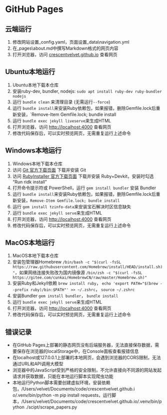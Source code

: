 # GitHub Pages

## 云端运行

1. 修改网站设置_config.yaml，页面设置_data\navigation.yml
2. 在_pages\about.md中撰写Markdown格式的网页内容
3. 打开浏览器，访问 [crescentvelvet.github.io](crescentvelvet.github.io) 查看网页

## Ubuntu本地运行

1. Ubuntu本地下载本仓库
2. 安装ruby-dev, bundler, nodejs: `sudo apt install ruby-dev ruby-bundler nodejs`
3. 运行 `bundle clean` 来清理目录 (无需运行`--force`)
4. 运行 `bundle install`来安装Ruby依赖包，如果报错，删除Gemfile.lock后重新安装，`Remove-Item Gemfile.lock; bundle install
5. 运行 `bundle exec jekyll liveserve`来生成HTML
6. 打开浏览器，访问 [http://localhost:4000](http://localhost:4000) 查看网页
7. 修改代码保存后，可以实时预览网页，无需重复运行上述命令

## Windows本地运行

1. Windows本地下载本仓库
2. 访问 [Git 官方下载页面](https://git-scm.com/downloads) 下载并安装 Git
3. 访问 [RubyInstaller 官方下载页面](https://rubyinstaller.org/downloads/) 下载并安装 Ruby+Devkit，安装时勾选 “Run ridk install”
4. 打开命令提示符或 PowerShell，运行 `gem install bundler` 安装 Bundler
5. 运行 `bundle install`来安装Ruby依赖包，如果报错，删除Gemfile.lock后重新安装，`Remove-Item Gemfile.lock; bundle install`
6. 运行 `gem install tzinfo-data`来安装宝石解决时区信息缺失
7. 运行 `bundle exec jekyll serve`来生成HTML
8. 打开浏览器，访问 [http://localhost:4000](http://localhost:4000) 查看网页
9. 修改代码保存后，可以实时预览网页，无需重复运行上述命令

## MacOS本地运行

1. MacOS本地下载本仓库
2. 安装包管理器Homebrew `/bin/bash -c "$(curl -fsSL https://raw.githubusercontent.com/Homebrew/install/HEAD/install.sh)"`，如果网络连接失败改为国内镜像源 `/bin/zsh -c "$(curl -fsSL https://gitee.com/cunkai/HomebrewCN/raw/master/Homebrew.sh)"`
3. 安装Ruby和Jekyll依赖 `brew install ruby`， `echo 'export PATH="$(brew --prefix ruby)/bin:$PATH"' >> ~/.zshrc`， `source ~/.zshrc`
4. 安装Bundler `gem install bundler`， `bundle install`
5. 运行 `bundle exec jekyll serve`来生成HTML
6. 打开浏览器，访问 [http://localhost:4000](http://localhost:4000) 查看网页
7. 修改代码保存后，可以实时预览网页，无需重复运行上述命令

## 错误记录
- 在GitHub Pages上部署的静态网页没有后端服务器，无法直接保存数据，需要保存在浏览器的localStorage中，在Console面板查看报错信息
- 在localhost或127.0.0.1上部署的本地网页，会遇到浏览器的CORS限制，无法通过URL和API调用大模型
- 浏览器中的JavaScript受到严格的安全限制，不允许直接向不同源的网站发起请求并获取数据，只能在本地运行脚本实现爬虫功能
- 本地运行Python脚本需要创建虚拟环境，安装依赖包，/Users/velvet/Documents/code/crescentvelvet.github.i
o/.venv/bin/python -m pip install requests，运行脚本，/Users/velvet/Documents/code/crescentvelvet.github.io/.venv/bin/python ./scipt/scrape_papers.py